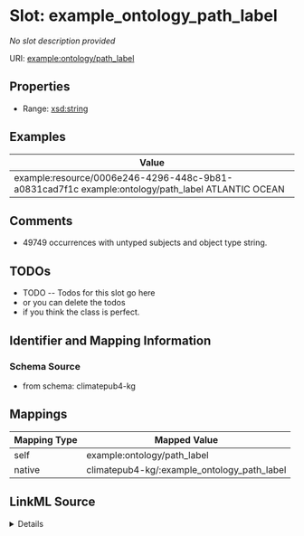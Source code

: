 

# Slot: example_ontology_path_label


_No slot description provided_





URI: [example:ontology/path_label](http://example.org/ontology/path_label)



<!-- no inheritance hierarchy -->








## Properties

* Range: [xsd:string](xsd:string)






## Examples

| Value |
| --- |
| example:resource/0006e246-4296-448c-9b81-a0831cad7f1c example:ontology/path_label ATLANTIC OCEAN |

## Comments

* 49749 occurrences with untyped subjects and object type string.

## TODOs

* TODO -- Todos for this slot go here
* or you can delete the todos
* if you think the class is perfect.

## Identifier and Mapping Information







### Schema Source


* from schema: climatepub4-kg




## Mappings

| Mapping Type | Mapped Value |
| ---  | ---  |
| self | example:ontology/path_label |
| native | climatepub4-kg/:example_ontology_path_label |




## LinkML Source

<details>
```yaml
name: example_ontology_path_label
description: No slot description provided
todos:
- TODO -- Todos for this slot go here
- or you can delete the todos
- if you think the class is perfect.
comments:
- 49749 occurrences with untyped subjects and object type string.
examples:
- value: example:resource/0006e246-4296-448c-9b81-a0831cad7f1c example:ontology/path_label
    ATLANTIC OCEAN
from_schema: climatepub4-kg
rank: 1000
slot_uri: example:ontology/path_label
alias: example_ontology_path_label
range: string

```
</details>
